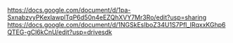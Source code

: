 https://docs.google.com/document/d/1pa-SxnabzvyPKexlawplTqP6d50n4eEZQhXVY7Mr3Ro/edit?usp=sharing
https://docs.google.com/document/d/1NGSkEsIboZ34U1S7Pfl_IRqxxKGhp6QTEG-gCl6kCnU/edit?usp=drivesdk
